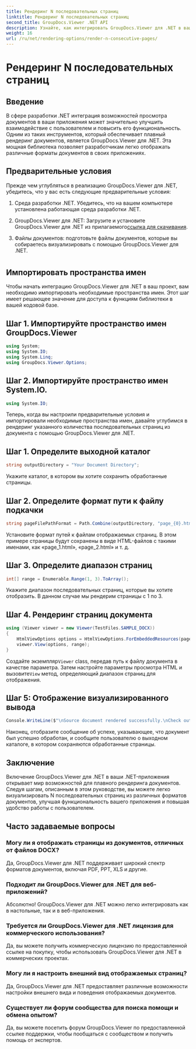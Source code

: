 ```yaml
---
title: Рендеринг N последовательных страниц
linktitle: Рендеринг N последовательных страниц
second_title: GroupDocs.Viewer .NET API
description: Узнайте, как интегрировать GroupDocs.Viewer для .NET в ваши приложения, чтобы без труда отображать документы, состоящие из N последовательных страниц.
weight: 16
url: /ru/net/rendering-options/render-n-consecutive-pages/
---
```


# Рендеринг N последовательных страниц

## Введение
В сфере разработки .NET интеграция возможностей просмотра документов в ваши приложения может значительно улучшить взаимодействие с пользователем и повысить его функциональность. Одним из таких инструментов, который обеспечивает плавный рендеринг документов, является GroupDocs.Viewer для .NET. Эта мощная библиотека позволяет разработчикам легко отображать различные форматы документов в своих приложениях.
## Предварительные условия
Прежде чем углубляться в реализацию GroupDocs.Viewer для .NET, убедитесь, что у вас есть следующие предварительные условия:
1. Среда разработки .NET. Убедитесь, что на вашем компьютере установлена работающая среда разработки .NET.
  
2.  GroupDocs.Viewer для .NET: Загрузите и установите GroupDocs.Viewer для .NET из прилагаемого[ссылка для скачивания](https://releases.groupdocs.com/viewer/net/).
3. Файлы документов: подготовьте файлы документов, которые вы собираетесь визуализировать с помощью GroupDocs.Viewer для .NET.
#
## Импортировать пространства имен
Чтобы начать интеграцию GroupDocs.Viewer для .NET в ваш проект, вам необходимо импортировать необходимые пространства имен. Этот шаг имеет решающее значение для доступа к функциям библиотеки в вашей кодовой базе.
## Шаг 1. Импортируйте пространство имен GroupDocs.Viewer
```csharp
using System;
using System.IO;
using System.Linq;
using GroupDocs.Viewer.Options;
```
## Шаг 2. Импортируйте пространство имен System.IO.
```csharp
using System.IO;
```

Теперь, когда вы настроили предварительные условия и импортировали необходимые пространства имен, давайте углубимся в рендеринг указанного количества последовательных страниц из документа с помощью GroupDocs.Viewer для .NET.
## Шаг 1. Определите выходной каталог
```csharp
string outputDirectory = "Your Document Directory";
```
Укажите каталог, в котором вы хотите сохранить обработанные страницы.
## Шаг 2. Определите формат пути к файлу подкачки
```csharp
string pageFilePathFormat = Path.Combine(outputDirectory, "page_{0}.html");
```
Установите формат путей к файлам отображаемых страниц. В этом примере страницы будут сохранены в виде HTML-файлов с такими именами, как «page_1.html», «page_2.html» и т. д.
## Шаг 3. Определите диапазон страниц
```csharp
int[] range = Enumerable.Range(1, 3).ToArray();
```
Укажите диапазон последовательных страниц, которые вы хотите отобразить. В данном случае мы рендерим страницы с 1 по 3.
## Шаг 4. Рендеринг страниц документа
```csharp
using (Viewer viewer = new Viewer(TestFiles.SAMPLE_DOCX))
{
    HtmlViewOptions options = HtmlViewOptions.ForEmbeddedResources(pageFilePathFormat);
    viewer.View(options, range);
}
```
 Создайте экземпляр`Viewer` class, передав путь к файлу документа в качестве параметра. Затем настройте параметры просмотра HTML и вызовите`View` метод, определяющий диапазон страниц для отображения.
## Шаг 5: Отображение визуализированного вывода
```csharp
Console.WriteLine($"\nSource document rendered successfully.\nCheck output in {outputDirectory}.");
```
Наконец, отобразите сообщение об успехе, указывающее, что документ был успешно обработан, и сообщите пользователю о выходном каталоге, в котором сохраняются обработанные страницы.

## Заключение
Включение GroupDocs.Viewer для .NET в ваши .NET-приложения открывает мир возможностей для плавного рендеринга документов. Следуя шагам, описанным в этом руководстве, вы можете легко визуализировать N последовательных страниц из различных форматов документов, улучшая функциональность вашего приложения и повышая удобство работы с пользователем.
## Часто задаваемые вопросы
### Могу ли я отображать страницы из документов, отличных от файлов DOCX?
Да, GroupDocs.Viewer для .NET поддерживает широкий спектр форматов документов, включая PDF, PPT, XLS и другие.
### Подходит ли GroupDocs.Viewer для .NET для веб-приложений?
Абсолютно! GroupDocs.Viewer для .NET можно легко интегрировать как в настольные, так и в веб-приложения.
### Требуется ли GroupDocs.Viewer для .NET лицензия для коммерческого использования?
Да, вы можете получить коммерческую лицензию по предоставленной ссылке на покупку, чтобы использовать GroupDocs.Viewer для .NET в коммерческих проектах.
### Могу ли я настроить внешний вид отображаемых страниц?
Да, GroupDocs.Viewer для .NET предоставляет различные возможности настройки внешнего вида и поведения отображаемых документов.
### Существует ли форум сообщества для поиска помощи и обмена опытом?
Да, вы можете посетить форум GroupDocs.Viewer по предоставленной ссылке поддержки, чтобы пообщаться с сообществом и получить помощь от экспертов.